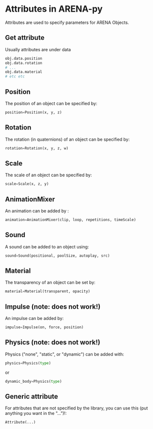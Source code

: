 # Attributes in ARENA-py

Attributes are used to specify parameters for ARENA Objects.

## Get attribute
Usually attributes are under data
```python
obj.data.position
obj.data.rotation
# ...
obj.data.material
# etc etc
```

## Position
The position of an object can be specified by:
```python
position=Position(x, y, z)
```

## Rotation
The rotation (in quaternions) of an object can be specified by:
```python
rotation=Rotation(x, y, z, w)
```

## Scale
The scale of an object can be specified by:
```python
scale=Scale(x, z, y)
```

## AnimationMixer
An animation can be added by :
```python
animation=AnimationMixer(clip, loop, repetitions, timeScale)
```

## Sound
A sound can be added to an object using:
```python
sound=Sound(positional, poolSize, autoplay, src)
```

## Material
The transparency of an object can be set by:
```python
material=Material(transparent, opacity)
```

## Impulse (note: does not work!)
An impulse can be added by:
```python
impulse=Impulse(on, force, position)
```

## Physics (note: does not work!)
Physics ("none", "static", or "dynamic") can be added with:
```python
physics=Physics(type)
```
or
```python
dynamic_body=Physics(type)
```

## Generic attribute
For attributes that are not specified by the library, you can use this (put anything you want in the "...")!:
```python
Attribute(...)
```
